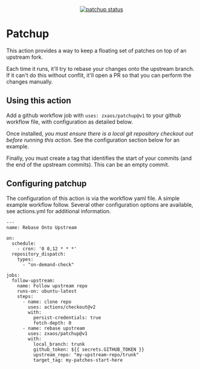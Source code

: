 
<p align="center">
  <a href="https://github.com/zxaos/patchup/actions"><img alt="patchup status" src="https://github.com/zxaos/patchup/workflows/unit-tests/badge.svg"></a>
</p>

# Patchup

This action provides a way to keep a floating set of patches on top of an upstream fork.

Each time it runs, it'll try to rebase your changes onto the upstream branch. If it can't do this without conflit, it'll open a PR so that you can perform the changes manually.

## Using this action

Add a github workflow job with
`uses: zxaos/patchup@v1` to your github workflow file, with configuration as detailed below.

Once installed, _you must ensure there is a local git repository checkout out before running this action_. See the configuration section below for an example.

Finally, you must create a tag that identifies the start of your commits (and the end of the upstream commits). This can be an empty commit.

## Configuring patchup
The configuration of this action is via the workflow yaml file. A simple example workflow follow. Several other configuration options are available, see actions.yml for additional information.

```
---
name: Rebase Onto Upstream

on:
  schedule:
    - cron: '0 0,12 * * *'
  repository_dispatch:
    types:
      - "on-demand-check"

jobs:
  follow-upstream:
    name: Follow upstream repo
    runs-on: ubuntu-latest
    steps:
      - name: clone repo
        uses: actions/checkout@v2
        with:
          persist-credentials: true
          fetch-depth: 0
      - name: rebase upstream
        uses: zxaos/patchup@v1
        with:
          local_branch: trunk
          github_token: ${{ secrets.GITHUB_TOKEN }}
          upstream_repo: "my-upstream-repo/trunk"
          target_tag: my-patches-start-here
```
